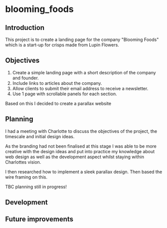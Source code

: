 # blooming_foods
## Introduction

This project is to create a landing page for the company "Blooming Foods" which is a start-up for crisps made from Lupin Flowers.

## Objectives

1) Create a simple landing page with a short description of the company and founder.
2) Include links to articles about the company.
3) Allow clients to submit their email address to receive a newsletter.
4) Use 1 page with scrollable panels for each section.

Based on this I decided to create a parallax website

## Planning

I had a meeting with Charlotte to discuss the objectives of the project, the timescale and initial design ideas.

As the branding had not been finalised at this stage I was able to be more creative with the design ideas and put into practice my knowledge about web design as well as the development aspect whilst staying within Charlottes vision.

I then researched how to implement a sleek parallax design. Then based the wire framing on this.

TBC planning still in progress!

## Development

## Future improvements
